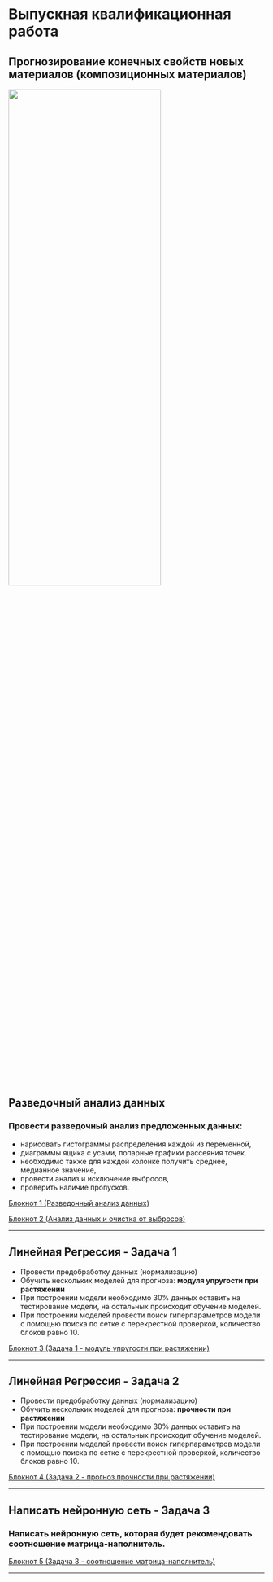 # Выпускная квалификационная работа  
## Прогнозирование конечных свойств новых материалов (композиционных материалов)
<img src="https://upload.wikimedia.org/wikipedia/commons/1/13/Composite_3d.png" align="center" height=50% width=300 ></a>   

## Разведочный анализ  данных

### Провести разведочный анализ предложенных данных:
 * нарисовать гистограммы распределения каждой из переменной,
 * диаграммы ящика с усами, попарные графики рассеяния точек.
 * необходимо также для каждой колонке получить среднее, медианное значение, 
 * провести анализ и исключение выбросов,
 * проверить наличие пропусков.     

[Блокнот 1 (Разведочный анализ данных)](./1%20vkr2023-eda1.ipynb "Разведочный анализ данных")

[Блокнот 2 (Анализ данных и очистка от выбросов)](./2%20vkr2023-eda2.ipynb "Анализ данных и очистка от выбросов")

***

## Линейная Регрессия - Задача 1

* Провести предобработку данных (нормализацию)
* Обучить нескольких моделей для прогноза:
 __модуля упругости при растяжении__
* При построении модели необходимо 30% данных оставить на тестирование модели, на остальных происходит обучение моделей.
* При построении моделей провести поиск гиперпараметров модели с помощью поиска
по сетке с перекрестной проверкой, количество блоков равно 10.

[Блокнот 3 (Задача 1 - модуль упругости при растяжении)](./3%20vkr2023-linreg_1.ipynb "Задача 1 - прогноз модуля упругости при растяжении")

***

## Линейная Регрессия - Задача 2

* Провести предобработку данных (нормализацию)
* Обучить нескольких моделей для прогноза:
 __прочности при растяжении__
* При построении модели необходимо 30% данных оставить на тестирование модели, на остальных происходит обучение моделей.
* При построении моделей провести поиск гиперпараметров модели с помощью поиска
по сетке с перекрестной проверкой, количество блоков равно 10.

[Блокнот 4 (Задача 2 - прогноз прочности при растяжении)](./4%20vkr2023-linreg_2.ipynb "Задача 2 - прогноз прочности при растяжении")

***

## Написать нейронную сеть - Задача 3
### Написать нейронную сеть, которая будет рекомендовать соотношение матрица-наполнитель.

[Блокнот 5 (Задача 3 - соотношение матрица-наполнитель)](./5%20vkr2023-ml.ipynb "Задача 3 - соотношение матрица-наполнитель")

***
